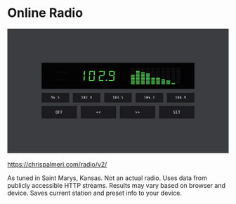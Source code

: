 # Online Radio

![screenshot](screencast.gif)

https://chrispalmeri.com/radio/v2/

As tuned in Saint Marys, Kansas. Not an actual radio. Uses data from publicly accessible HTTP streams. Results may vary based on browser and device. Saves current station and preset info to your device.

